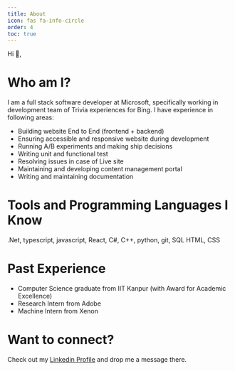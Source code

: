 ```yaml
---
title: About
icon: fas fa-info-circle
order: 4
toc: true
---
```


Hi 👋,
# Who am I?

I am a full stack software developer at Microsoft, specifically working in development team of Trivia experiences for Bing. I have experience in following areas:
- Building website End to End (frontend + backend)
- Ensuring accessible and responsive website during development
- Running A/B experiments and making ship decisions
- Writing unit and functional test
- Resolving issues in case of Live site
- Maintaining and developing content management portal
- Writing and maintaining documentation 

# Tools and Programming Languages I Know

.Net, typescript, javascript, React, C#, C++, python, git, SQL HTML, CSS
# Past Experience

- Computer Science graduate from IIT Kanpur (with Award for Academic Excellence)
- Research Intern from Adobe
- Machine Intern from Xenon 

# Want to connect?

Check out my [Linkedin Profile](https://www.linkedin.com/in/bhavy-khatri-b68a0720b/) and drop me a message there.
